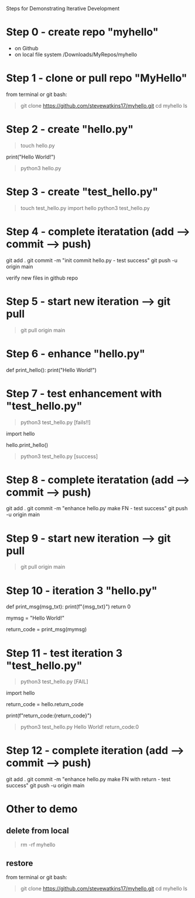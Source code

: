 Steps for Demonstrating Iterative Development

# Step 0 - create repo "myhello"
- on Github
- on local file system 
/Downloads/MyRepos/myhello

# Step 1 - clone or pull repo "MyHello"
from terminal or git bash:

> git clone https://github.com/stevewatkins17/myhello.git
> cd myhello
> ls

# Step 2 - create "hello.py"
> touch hello.py

print("Hello World!")

> python3 hello.py

# Step 3 - create "test_hello.py"
> touch test_hello.py
import hello
> python3 test_hello.py

# Step 4 - complete iteratation (add --> commit --> push)
git add .
git commit -m "init commit hello.py - test success"
git push -u origin main

verify new files in github repo

# Step 5 - start new iteration --> git pull
> git pull origin main

# Step 6 - enhance "hello.py"
def print_hello():
    print("Hello World!")

# Step 7 - test enhancement with "test_hello.py"
> python3 test_hello.py
[fails!!]

import hello

hello.print_hello()

> python3 test_hello.py
[success]

# Step 8 - complete iteratation (add --> commit --> push)
git add .
git commit -m "enhance hello.py make FN - test success"
git push -u origin main

# Step 9 - start new iteration --> git pull
> git pull origin main

# Step 10 - iteration 3 "hello.py"
def print_msg(msg_txt):
    print(f"{msg_txt}")
    return 0

mymsg = "Hello World!"

return_code = print_msg(mymsg)

# Step 11 - test iteration 3 "test_hello.py"
> python3 test_hello.py
[FAIL]

import hello

return_code = hello.return_code

print(f"return_code:{return_code}")

> python3 test_hello.py
Hello World!
return_code:0

# Step 12 - complete iteration (add --> commit --> push)
git add .
git commit -m "enhance hello.py make FN with return - test success"
git push -u origin main

# Other to demo
## delete from local 
> rm -rf myhello
## restore
from terminal or git bash:

> git clone https://github.com/stevewatkins17/myhello.git
> cd myhello
> ls

